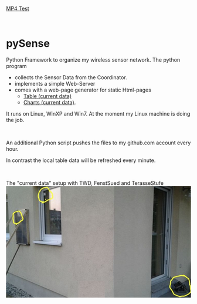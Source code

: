 [MP4 Test](http://htmlpreview.github.io/?https://github.com/ldpgh/rasenmaeher/blob/master/my_videos.html)

<br>

# pySense
Python Framework to organize my wireless sensor network. The python program
- collects the Sensor Data from the Coordinator.
- implements a simple Web-Server
- comes with a web-page generator for static Html-pages
   - [Table (current data)](http://htmlpreview.github.io/?https://github.com/ldpgh/pySense/blob/master/Funksensoren_Table_icon.html)
   - [Charts (current data)](http://htmlpreview.github.io/?https://github.com/ldpgh/pySense/blob/master/Funksensoren_Charts_icon.html).

It runs on Linux, WinXP and Win7. At the moment my Linux machine is doing the job.

<br>


An additional Python script pushes the files to my github.com account every hour.

In contrast the local table data will be refreshed every minute. 

<br>

The "current data" setup with TWD, FenstSued and TerasseStufe
![wand.jpg](https://github.com/ldpgh/pySense/blob/master/wand.jpg)
